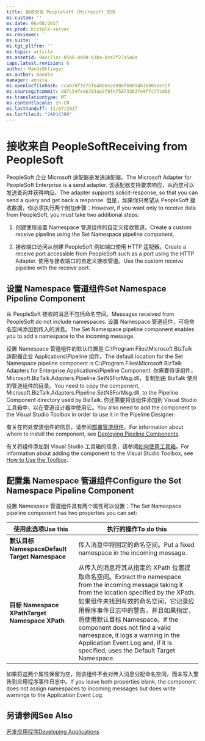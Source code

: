 ```yaml
---
title: 接收来自 PeopleSoft |Microsoft 文档
ms.custom: ''
ms.date: 06/08/2017
ms.prod: biztalk-server
ms.reviewer: ''
ms.suite: ''
ms.tgt_pltfrm: ''
ms.topic: article
ms.assetid: 9acc71ec-05b8-4490-b3ba-0ce7f27a5a6a
caps.latest.revision: 6
author: MandiOhlinger
ms.author: mandia
manager: anneta
ms.openlocfilehash: cca87df1875f648abe2a986fb0d94b16865ee72f
ms.sourcegitcommit: dd7c54feab783ae2f8fe75873363fe9ffc77cd66
ms.translationtype: MT
ms.contentlocale: zh-CN
ms.lasthandoff: 11/07/2017
ms.locfileid: "24014380"
---
```

# <a name="receiving-from-peoplesoft"></a><span data-ttu-id="822c8-102">接收来自 PeopleSoft</span><span class="sxs-lookup"><span data-stu-id="822c8-102">Receiving from PeopleSoft</span></span>
<span data-ttu-id="822c8-103">PeopleSoft 企业 Microsoft 适配器是发送适配器。</span><span class="sxs-lookup"><span data-stu-id="822c8-103">The Microsoft Adapter for PeopleSoft Enterprise is a send adapter.</span></span> <span data-ttu-id="822c8-104">该适配器支持要求响应，从而您可以发送查询并获得响应。</span><span class="sxs-lookup"><span data-stu-id="822c8-104">The adapter supports solicit-response, so that you can send a query and get back a response.</span></span> <span data-ttu-id="822c8-105">但是，如果你只希望从 PeopleSoft 接收数据，你必须执行两个附加步骤：</span><span class="sxs-lookup"><span data-stu-id="822c8-105">However, if you want only to receive data from PeopleSoft, you must take two additional steps:</span></span>  
  
1.  <span data-ttu-id="822c8-106">创建使用设置 Namespace 管道组件的自定义接收管道。</span><span class="sxs-lookup"><span data-stu-id="822c8-106">Create a custom receive pipeline using the Set Namespace pipeline component.</span></span>  
  
2.  <span data-ttu-id="822c8-107">接收端口访问从创建 PeopleSoft 例如端口使用 HTTP 适配器。</span><span class="sxs-lookup"><span data-stu-id="822c8-107">Create a receive port accessible from PeopleSoft such as a port using the HTTP Adapter.</span></span> <span data-ttu-id="822c8-108">使用与接收端口的自定义接收管道。</span><span class="sxs-lookup"><span data-stu-id="822c8-108">Use the custom receive pipeline with the receive port.</span></span>  
  
## <a name="set-namespace-pipeline-component"></a><span data-ttu-id="822c8-109">设置 Namespace 管道组件</span><span class="sxs-lookup"><span data-stu-id="822c8-109">Set Namespace Pipeline Component</span></span>  
 <span data-ttu-id="822c8-110">从 PeopleSoft 接收的消息不包括命名空间。</span><span class="sxs-lookup"><span data-stu-id="822c8-110">Messages received from PeopleSoft do not include namespaces.</span></span> <span data-ttu-id="822c8-111">设置 Namespace 管道组件，可将命名空间添加到传入的消息。</span><span class="sxs-lookup"><span data-stu-id="822c8-111">The Set Namespace pipeline component enables you to add a namespace to the incoming message.</span></span>  
  
 <span data-ttu-id="822c8-112">设置 Namespace 管道组件的默认位置是 C:\Program Files\Microsoft BizTalk 适配器企业 Applications\Pipeline 组件。</span><span class="sxs-lookup"><span data-stu-id="822c8-112">The default location for the Set Namespace pipeline component is C:\Program Files\Microsoft BizTalk Adapters for Enterprise Applications\Pipeline Component.</span></span> <span data-ttu-id="822c8-113">你需要将该组件，Microsoft.BizTalk.Adapters.Pipeline.SetNSForMsg.dll，复制到由 BizTalk 使用的管道组件的目录。</span><span class="sxs-lookup"><span data-stu-id="822c8-113">You need to copy the component, Microsoft.BizTalk.Adapters.Pipeline.SetNSForMsg.dll, to the Pipeline Component directory used by BizTalk.</span></span> <span data-ttu-id="822c8-114">你还需要将该组件添加到 Visual Studio 工具箱中，以在管道设计器中使用它。</span><span class="sxs-lookup"><span data-stu-id="822c8-114">You also need to add the component to the Visual Studio Toolbox in order to use it in the Pipeline Designer.</span></span>  
  
 <span data-ttu-id="822c8-115">有关在何处安装组件的信息，请参阅[部署管道组件](../core/deploying-pipeline-components.md)。</span><span class="sxs-lookup"><span data-stu-id="822c8-115">For information about where to install the component, see [Deploying Pipeline Components](../core/deploying-pipeline-components.md).</span></span>  
  
 <span data-ttu-id="822c8-116">有关将组件添加到 Visual Studio 工具箱的信息，请参阅[如何使用工具箱](../core/how-to-use-the-toolbox.md)。</span><span class="sxs-lookup"><span data-stu-id="822c8-116">For information about adding the component to the Visual Studio Toolbox, see [How to Use the Toolbox](../core/how-to-use-the-toolbox.md).</span></span>  
  
## <a name="configure-the-set-namespace-pipeline-component"></a><span data-ttu-id="822c8-117">配置集 Namespace 管道组件</span><span class="sxs-lookup"><span data-stu-id="822c8-117">Configure the Set Namespace Pipeline Component</span></span>  
 <span data-ttu-id="822c8-118">设置 Namespace 管道组件具有两个属性可以设置：</span><span class="sxs-lookup"><span data-stu-id="822c8-118">The Set Namespace pipeline component has two properties you can set:</span></span>  
  
|<span data-ttu-id="822c8-119">使用此选项</span><span class="sxs-lookup"><span data-stu-id="822c8-119">Use this</span></span>|<span data-ttu-id="822c8-120">执行的操作</span><span class="sxs-lookup"><span data-stu-id="822c8-120">To do this</span></span>|  
|--------------|----------------|  
|<span data-ttu-id="822c8-121">**默认目标 Namespace**</span><span class="sxs-lookup"><span data-stu-id="822c8-121">**Default Target Namespace**</span></span>|<span data-ttu-id="822c8-122">传入消息中将固定的命名空间。</span><span class="sxs-lookup"><span data-stu-id="822c8-122">Put a fixed namespace in the incoming message.</span></span>|  
|<span data-ttu-id="822c8-123">**目标 Namespace XPath**</span><span class="sxs-lookup"><span data-stu-id="822c8-123">**Target Namespace XPath**</span></span>|<span data-ttu-id="822c8-124">从传入的消息将其从指定的 XPath 位置提取命名空间。</span><span class="sxs-lookup"><span data-stu-id="822c8-124">Extract the namespace from the incoming message taking it from the location specified by the XPath.</span></span> <span data-ttu-id="822c8-125">如果组件未找到有效的命名空间，它记录应用程序事件日志中的警告，并且如果指定，将使用默认目标 Namespace。</span><span class="sxs-lookup"><span data-stu-id="822c8-125">If the component does not find a valid namespace, it logs a warning in the Application Event Log and, if it is specified, uses the Default Target Namespace.</span></span>|  
  
 <span data-ttu-id="822c8-126">如果将这两个属性保留为空，则该组件不会对传入消息分配命名空间，而未写入警告到应用程序事件日志中。</span><span class="sxs-lookup"><span data-stu-id="822c8-126">If you leave both properties blank, the component does not assign namespaces to incoming messages but does write warnings to the Application Event Log.</span></span>  
  
## <a name="see-also"></a><span data-ttu-id="822c8-127">另请参阅</span><span class="sxs-lookup"><span data-stu-id="822c8-127">See Also</span></span>  
 [<span data-ttu-id="822c8-128">开发应用程序</span><span class="sxs-lookup"><span data-stu-id="822c8-128">Developing Applications</span></span>](../core/developing-applications4.md)